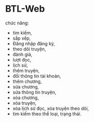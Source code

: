 # BTL-Web

chức năng:
+ tìm kiếm,
+ sắp xếp,
+ Đăng nhập đăng ký,
+ theo dõi truyện,
+ đánh giá,
+ lượt đọc,
+ lịch sử,
+ thêm truyện,
+ đổi thông tin tài khoản,
+ thêm chương,
+ sửa chương,
+ sửa thông tin truyện,
+ xóa chương,
+ xóa truyện,
+ xóa lịch sử đọc, xóa truyện theo dõi,
+ tìm kiếm theo thể loại, trạng thái.
